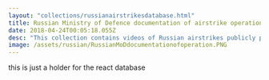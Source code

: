 ```yaml
---
layout: "collections/russianairstrikesdatabase.html"
title: Russian Ministry of Defence documentation of airstrike operations in Syria
date: 2018-04-24T00:05:18.055Z
desc: "This collection contains videos of Russian airstrikes publicly published on the Russian Ministry of Defence’s official YouTube channel since September 2015. Videos have verified by Bellingcat and other open source investigators (e.g,. Samir). Syrian Archive preserved this documentation, standardised the data, mapped it, and made it searchable. In some cases, Syrian Archive staff linked documentation from the Russian MoD to civilian documentation of alleged attacks on civilian infrastructure."
image: /assets/russian/RussianMoDdocumentationofoperation.PNG
---
```


this is just a holder for the react database
